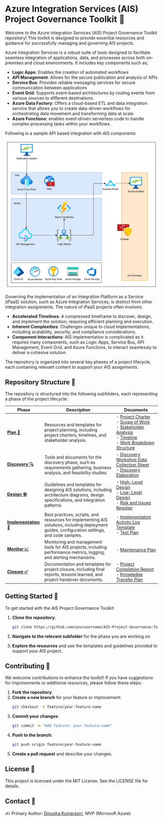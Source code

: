 # Azure Integration Services (AIS) Project Governance Toolkit 🚀
Welcome to the Azure Integration Services (AIS) Project Governance Toolkit repository! This toolkit is designed to provide essential resources and guidance for successfully managing and governing AIS projects.

Azure Integration Services is a robust suite of tools designed to facilitate seamless integration of applications, data, and processes across both on-premises and cloud environments. It includes key components such as;

- **Logic Apps**: Enables the creation of automated workflows
- **API Management**: Allows for the secure publication and analysis of APIs
- **Service Bus**: Provides reliable messaging services for secure communication between applications
- **Event Grid**: Supports event-based architectures by routing events from various sources to different destinations.
- **Azure Data Factory**: Offers a cloud-based ETL and data integration service that allows you to create data-driven workflows for orchestrating data movement and transforming data at scale
- **Azure Functions**: enables event-driven serverless code to handle complex processing tasks within your workflows. 


Following is a sample API based integration with AIS components

![alt text](src/Images/image.png)

Governing the implementation of an Integration Platform as a Service (iPaaS) solution, such as Azure Integration Services, is distinct from other integration assignments. The nature of iPaaS projects often involves:

- **Accelerated Timelines**: A compressed timeframe to discover, design, and implement the solution, requiring efficient planning and execution.
- **Inherent Complexities**: Challenges unique to cloud implementations, including scalability, security, and compliance considerations.
- **Component Interactions**: AIS implementation is complicated as it requires many components, such as Logic Apps, Service Bus, API Management, Event Grid, and Azure Functions, to interact seamlessly to deliver a cohesive solution.

 The repository is organized into several key phases of a project lifecycle, each containing relevant content to support your AIS assignments.

## Repository Structure 📂

The repository is structured into the following subfolders, each representing a phase of the project lifecycle:

| **Phase**       | **Description**                                                             | **Documents**                                     |
|---------------|---------------------------------------------------------------------------|---------------------------------------------------------|
| [**Plan 📅**](src/1.Plan/README.md)    | Resources and templates for project planning, including project charters, timelines, and stakeholder analysis. | - [Project Charter](src/1.Plan/Templates/Project_Charter_Template.md) <br> - [Scope of Work](src/1.Plan/Templates/Scope_of_WorkTemplate.md) <br> - [Stakeholder Analysis](src/1.Plan/Templates/Stakeholder_Analysis_Template.md) <br> - [Timeline](src/1.Plan/Templates/Timeline_Template.md) <br> - [Work Breakdown Structure](src/1.Plan/Templates/WBS_Template.md) |
| [**Discovery 🔍**](src/2.Discovery/README.md) | Tools and documents for the discovery phase, such as requirements gathering, business analysis, and feasibility studies. | - [Discovery Workshop Data Collection Sheet](src/2.Discovery/Templates/Discovery_Workshop_Template.md) <br> - [Discovery Elaboration](src/2.Discovery/Templates/Flowchart_Template.md) |
| [**Design 🛠️**](src/3.Design/README.md)  | Guidelines and templates for designing AIS solutions, including architecture diagrams, design specifications, and integration patterns. | - [High-Level Design](src/3.Design/Templates/HighLevel_Design_Template.md) <br> - [Low-Level Design](src/3.Design/Templates/LowLevel_Design_Template.md) <br> - [Risk and Issues Register](src/3.Design/Templates/Risks_Issues_Template.md) |
| [**Implementation 🚧**](src/4.Implementation/README.md) | Best practices, scripts, and resources for implementing AIS solutions, including deployment guides, configuration settings, and code samples. | - [Implementation Activity Log Template](src/4.Implementation/Templates/Implementation_Activity_Log.md) <br> - [Test Plan](src/4.Implementation/Templates/Test_Plan_Template.md) |
| [**Monitor 📈**](src/5.Monitor/README.md)  | Monitoring and management tools for AIS projects, including performance metrics, logging, and alerting mechanisms. | - [Maintenance Plan](src/5.Monitor/Templates/Maintenance_Plan_Template.md) |
| [**Closure ✅**](src/6.Closure/README.md)  | Documentation and templates for project closure, including final reports, lessons learned, and project handover documents. | - [Project Completion Report](src/6.Closure/Templates/Project_Completion_Template.md) <br> - [Knowledge Transfer Plan](src/6.Closure/Templates/Knowledge_Transfer_Template.md) |

## Getting Started 🏁

To get started with the AIS Project Governance Toolkit:

1. **Clone the repository**:
    ```bash
    git clone https://github.com/yourusername/AIS-Project-Governance-Toolkit.git
    ```

2. **Navigate to the relevant subfolder** for the phase you are working on.

3. **Explore the resources** and use the templates and guidelines provided to support your AIS project.

## Contributing 🤝

We welcome contributions to enhance the toolkit! If you have suggestions for improvements or additional resources, please follow these steps:

1. **Fork the repository**.
2. **Create a new branch** for your feature or improvement:
    ```bash
    git checkout -b feature/your-feature-name
    ```
3. **Commit your changes**:
    ```bash
    git commit -m "Add feature: your-feature-name"
    ```
4. **Push to the branch**:
    ```bash
    git push origin feature/your-feature-name
    ```
5. **Create a pull request** and describe your changes.

## License 📜

This project is licensed under the MIT License. See the LICENSE file for details.

## Contact 📧


✍️ Primary Author: [Dinusha Kumarasiri](mailto:kumarasiri048@gmail.com), MVP (Microsoft Azure)